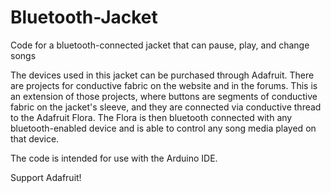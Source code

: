 # Bluetooth-Jacket
Code for a bluetooth-connected jacket that can pause, play, and change songs

The devices used in this jacket can be purchased through Adafruit. There are projects for conductive
fabric on the website and in the forums. This is an extension of those projects, where buttons are segments of conductive
fabric on the jacket's sleeve, and they are connected via conductive thread to the Adafruit Flora. The Flora is then bluetooth connected with any bluetooth-enabled device and is able to control any song media played on that device.

The code is intended for use with the Arduino IDE.

Support Adafruit!
